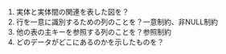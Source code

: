 1. 実体と実体間の関連を表した図を？
2. 行を一意に識別するための列のことを？一意制約、非NULL制約
3. 他の表の主キーを参照する列のことを？参照制約
4. どのデータがどこにあるのかを示したものを？
